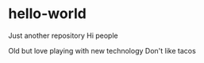 # hello-world
Just another repository
Hi people


Old but love playing with new technology
Don't like tacos

